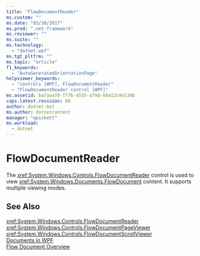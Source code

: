 ```yaml
---
title: "FlowDocumentReader"
ms.custom: ""
ms.date: "03/30/2017"
ms.prod: ".net-framework"
ms.reviewer: ""
ms.suite: ""
ms.technology: 
  - "dotnet-wpf"
ms.tgt_pltfrm: ""
ms.topic: "article"
f1_keywords: 
  - "AutoGeneratedOrientationPage"
helpviewer_keywords: 
  - "controls [WPF], FlowDocumentReader"
  - "FlowDocumentReader control [WPF]"
ms.assetid: ba7aaa70-f77b-4555-a79d-68a12c8e134b
caps.latest.revision: 66
author: dotnet-bot
ms.author: dotnetcontent
manager: "wpickett"
ms.workload: 
  - dotnet
---
```

# FlowDocumentReader
The <xref:System.Windows.Controls.FlowDocumentReader> control is used to view <xref:System.Windows.Documents.FlowDocument> content. It supports multiple viewing modes.  
  
## See Also  
 <xref:System.Windows.Controls.FlowDocumentReader>  
 <xref:System.Windows.Controls.FlowDocumentPageViewer>  
 <xref:System.Windows.Controls.FlowDocumentScrollViewer>  
 [Documents in WPF](../../../../docs/framework/wpf/advanced/documents-in-wpf.md)  
 [Flow Document Overview](../../../../docs/framework/wpf/advanced/flow-document-overview.md)

